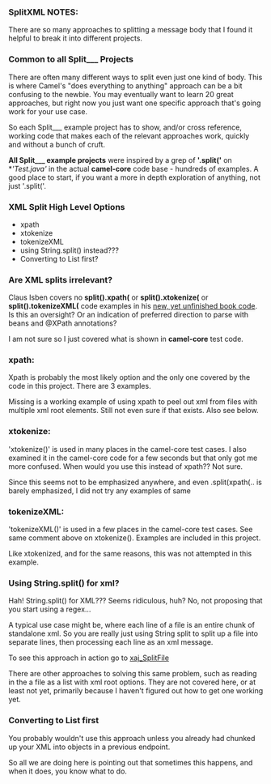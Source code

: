 ### SplitXML NOTES:

There are so many approaches to splitting a message body that I found it helpful to break it into different projects.

### Common to all Split___ Projects

There are often many different ways to split even just one kind of body. This is where Camel's "does everything to anything" approach can be a bit confusing to the newbie. You may eventually want to learn 20 great approaches, but right now you just want one specific approach that's going work for your use case.

So each Split___ example project has to show, and/or cross reference, working code that makes each of the relevant approaches work, quickly and without a bunch of cruft.

**All Split___ example projects** were inspired by a grep of **'.split('** on **'*Test.java'** in the actual **camel-core** code base - hundreds of examples. A good place to start, if you want a more in depth exploration of anything, not just '.split('.

### XML Split High Level Options

 * xpath
 * xtokenize
 * tokenizeXML
 * using String.split() instead???
 * Converting to List<MyObject> first?
 
### Are XML splits irrelevant?

Claus Isben covers no **split().xpath(** or **split().xtokenize(** or **split().tokenizeXML(** code examples in his [new, yet unfinished book code](https://github.com/camelinaction/camelinaction2). Is this an oversight? Or an indication of preferred direction to parse with beans and @XPath annotations? 

I am not sure so I just covered what is shown in **camel-core** test code.
 
### xpath:
 
Xpath is probably the most likely option and the only one covered by the code in this project. There are 3 examples.

Missing is a working example of using xpath to peel out xml from files with multiple xml root elements. Still not even sure if that exists. Also see below.
 
### xtokenize:
 
'xtokenize()' is used in many places in the camel-core test cases. I also examined it in the camel-core code for a few seconds but that only got me more confused. When would you use this instead of xpath?? Not sure.

Since this seems not to be emphasized anywhere, and even .split(xpath(.. is barely emphasized, I did not try any examples of same 
 
### tokenizeXML:
 
'tokenizeXML()' is used in a few places in the camel-core test cases. See same comment above on xtokenize(). Examples are included in this project.

Like xtokenized, and for the same reasons, this was not attempted in this example.
 
### Using String.split() for xml?
 
Hah! String.split() for XML??? Seems ridiculous, huh? No, not proposing that you start using a regex...
 
A typical use case might be, where each line of a file is an entire chunk of standalone xml. So you are really just using String split to split up a file into separate lines, then processing each line as an xml message.

To see this approach in action go to [xaj_SplitFile](https://github.com/jammazwan/xaj_SplitFile)

There are other approaches to solving this same problem, such as reading in the a file as a list with xml root options. They are not covered here, or at least not yet, primarily because I haven't figured out how to get one working yet.
 
### Converting to List<MyObject> first

You probably wouldn't use this approach unless you already had chunked up your XML into objects in a previous endpoint.

So all we are doing here is pointing out that sometimes this happens, and when it does, you know what to do.
 
 
 